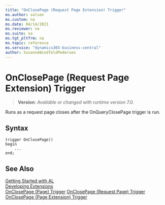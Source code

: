 ```yaml
---
title: "OnClosePage (Request Page Extension) Trigger"
ms.author: solsen
ms.custom: na
ms.date: 04/14/2021
ms.reviewer: na
ms.suite: na
ms.tgt_pltfrm: na
ms.topic: reference
ms.service: "dynamics365-business-central"
author: SusanneWindfeldPedersen
---
```

[//]: # (START>DO_NOT_EDIT)
[//]: # (IMPORTANT:Do not edit any of the content between here and the END>DO_NOT_EDIT.)
[//]: # (Any modifications should be made in the .xml files in the ModernDev repo.)

# OnClosePage (Request Page Extension) Trigger
> **Version**: _Available or changed with runtime version 7.0._

Runs as a request page closes after the OnQueryClosePage trigger is run.


## Syntax
```
trigger OnClosePage()
begin
    ...
end;
```



[//]: # (IMPORTANT: END>DO_NOT_EDIT)
## See Also  
[Getting Started with AL](../../devenv-get-started.md)  
[Developing Extensions](../../devenv-dev-overview.md)  
[OnClosePage (Page) Trigger](../page/devenv-onclosepage-page-trigger.md)
[OnClosePage (Request Page) Trigger](../requestpage/devenv-onclosepage-requestpage-trigger.md)
[OnClosePage (Page Extension) Trigger](../pageextension/devenv-onclosepage-pageextension-trigger.md)

